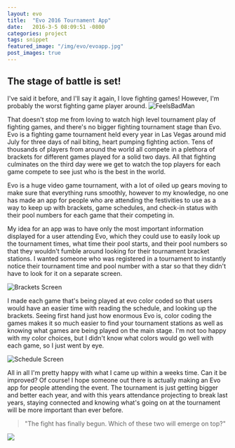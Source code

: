 ```yaml
---
layout: evo
title:  "Evo 2016 Tournament App"
date:   2016-3-5 08:09:51 -0800
categories: project
tags: snippet
featured_image: "/img/evo/evoapp.jpg"
post_images: true
---
```

## The stage of battle is set!

I've said it before, and I'll say it again, I love fighting games!  However, I'm probably the worst fighting game player around. <img alt="FeelsBadMan" title="FeelsBadMan" class="dank_emote" src="/img/emotes/dank.svg"/>

That doesn't stop me from loving to watch high level tournament play of fighting games, and there's no bigger fighting tournament stage than Evo.  Evo is a fighting game tournament held every year in Las Vegas around mid July for three days of nail biting, heart pumping fighting action. Tens of thousands of players from around the world all compete in a plethora of brackets for different games played for a solid two days.  All that fighting culminates on the third day were we get to watch the top players for each game compete to see just who is the best in the world.

Evo is a huge video game tournament, with a lot of oiled up gears moving to make sure that everything runs smoothly, however to my knowledge, no one has made an app for people who are attending the festivities to use as a way to keep up with brackets, game schedules, and check-in status with their pool numbers for each game that their competing in.  

My idea for an app was to have only the most important information displayed for a user attending Evo, which they could use to easily look up the tournament times, what time their pool starts, and their pool numbers so that they wouldn't fumble around looking for their tournament bracket stations.  I wanted someone who was registered in a tournament to instantly notice their tournament time and pool number with a star so that they didn't have to look for it on a separate screen.

![Brackets Screen](/img/evo/brackets.jpg "Brackets Screen")


I made each game that's being played at evo color coded so that users would have an easier time with reading the schedule, and looking up the brackets.  Seeing first hand just how enormous Evo is, color coding the games makes it so much easier to find your tournament stations as well as knowing what games are being played on the main stage.  I'm not too happy with my color choices, but I didn't know what colors would go well with each game, so I just went by eye.

![Schedule Screen](/img/evo/schedule-brackets-checkin.jpg "Schedule Screen")


All in all I'm pretty happy with what I came up within a weeks time.  Can it be improved? Of course!  I hope someone out there is actually making an Evo app for people attending the event.  The tournament is just getting bigger and better each year, and with this years attendance projecting to break last years, staying connected and knowing what's going on at the tournament will be more important than ever before.

> "The fight has finally begun. Which of these two will emerge on top?"

<img class="ryuvsken" src="/img/evo/ryuvsken.gif"/>
